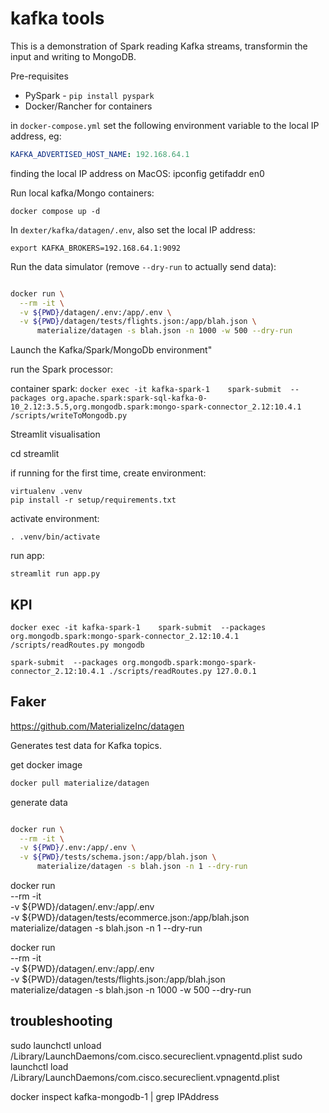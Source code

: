 # kafka tools

This is a demonstration of Spark reading Kafka streams, transformin the input and writing to MongoDB. 

Pre-requisites
* PySpark - `pip install pyspark`
* Docker/Rancher for containers

in `docker-compose.yml` set the following environment variable to the local IP address, eg:

```yaml
KAFKA_ADVERTISED_HOST_NAME: 192.168.64.1
```
finding the local IP address on MacOS:
ipconfig getifaddr en0



Run local kafka/Mongo containers:

`docker compose up -d`

In `dexter/kafka/datagen/.env`, also set the local IP address:

`export KAFKA_BROKERS=192.168.64.1:9092`

Run the data simulator (remove `--dry-run` to actually send data):

```bash

docker run \
  --rm -it \
  -v ${PWD}/datagen/.env:/app/.env \
  -v ${PWD}/datagen/tests/flights.json:/app/blah.json \
      materialize/datagen -s blah.json -n 1000 -w 500 --dry-run
```

Launch the Kafka/Spark/MongoDb environment"



run the Spark processor:

container spark:
`docker exec -it kafka-spark-1    spark-submit  --packages org.apache.spark:spark-sql-kafka-0-10_2.12:3.5.5,org.mongodb.spark:mongo-spark-connector_2.12:10.4.1 /scripts/writeToMongodb.py`


Streamlit visualisation

cd streamlit

if running for the first time, create environment:
```
virtualenv .venv
pip install -r setup/requirements.txt
```

activate environment:
```
. .venv/bin/activate
```

run app:
```
streamlit run app.py
```


## KPI


`docker exec -it kafka-spark-1    spark-submit  --packages org.mongodb.spark:mongo-spark-connector_2.12:10.4.1 /scripts/readRoutes.py mongodb`

`spark-submit  --packages org.mongodb.spark:mongo-spark-connector_2.12:10.4.1 ./scripts/readRoutes.py 127.0.0.1`



## Faker

https://github.com/MaterializeInc/datagen

Generates test data for Kafka topics.

get docker image

```bash
docker pull materialize/datagen
```
generate data

```bash         

docker run \
  --rm -it \
  -v ${PWD}/.env:/app/.env \
  -v ${PWD}/tests/schema.json:/app/blah.json \
      materialize/datagen -s blah.json -n 1 --dry-run
```



docker run \
  --rm -it \
  -v ${PWD}/datagen/.env:/app/.env \
  -v ${PWD}/datagen/tests/ecommerce.json:/app/blah.json \
      materialize/datagen -s blah.json -n 1 --dry-run


docker run \
  --rm -it \
  -v ${PWD}/datagen/.env:/app/.env \
  -v ${PWD}/datagen/tests/flights.json:/app/blah.json \
      materialize/datagen -s blah.json -n 1000 -w 500 --dry-run







## troubleshooting



sudo launchctl unload /Library/LaunchDaemons/com.cisco.secureclient.vpnagentd.plist 
sudo launchctl load /Library/LaunchDaemons/com.cisco.secureclient.vpnagentd.plist 



docker inspect kafka-mongodb-1 | grep IPAddress